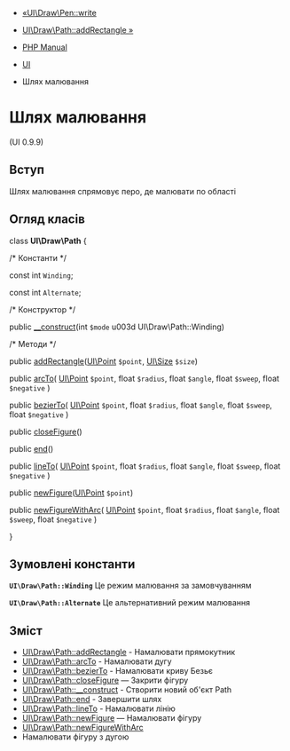 - [«UI\Draw\Pen::write](ui-draw-pen.write.md)
- [UI\Draw\Path::addRectangle »](ui-draw-path.addrectangle.md)

- [PHP Manual](index.md)
- [UI](book.ui.md)
- Шлях малювання

# Шлях малювання

(UI 0.9.9)

## Вступ

Шлях малювання спрямовує перо, де малювати по області

## Огляд класів

class **UI\Draw\Path** {

/\* Константи \*/

const int `Winding`;

const int `Alternate`;

/\* Конструктор \*/

public [\_\_construct](ui-draw-path.construct.md)(int `$mode` u003d
UI\Draw\Path::Winding)

/\* Методи \*/

public
[addRectangle](ui-draw-path.addrectangle.md)([UI\Point](class.ui-point.md)
`$point`, [UI\Size](class.ui-size.md) `$size`)

public [arcTo](ui-draw-path.arcto.md)(
[UI\Point](class.ui-point.md) `$point`,
float `$radius`,
float `$angle`,
float `$sweep`,
float `$negative`
)

public [bezierTo](ui-draw-path.bezierto.md)(
[UI\Point](class.ui-point.md) `$point`,
float `$radius`,
float `$angle`,
float `$sweep`,
float `$negative`
)

public [closeFigure](ui-draw-path.closefigure.md)()

public [end](ui-draw-path.end.md)()

public [lineTo](ui-draw-path.lineto.md)(
[UI\Point](class.ui-point.md) `$point`,
float `$radius`,
float `$angle`,
float `$sweep`,
float `$negative`
)

public
[newFigure](ui-draw-path.newfigure.md)([UI\Point](class.ui-point.md)
`$point`)

public [newFigureWithArc](ui-draw-path.newfigurewitharc.md)(
[UI\Point](class.ui-point.md) `$point`,
float `$radius`,
float `$angle`,
float `$sweep`,
float `$negative`
)

}

## Зумовлені константи

**`UI\Draw\Path::Winding`**
Це режим малювання за замовчуванням

**`UI\Draw\Path::Alternate`**
Це альтернативний режим малювання

## Зміст

- [UI\Draw\Path::addRectangle](ui-draw-path.addrectangle.md) -
Намалювати прямокутник
- [UI\Draw\Path::arcTo](ui-draw-path.arcto.md) - Намалювати дугу
- [UI\Draw\Path::bezierTo](ui-draw-path.bezierto.md) - Намалювати
криву Безьє
- [UI\Draw\Path::closeFigure](ui-draw-path.closefigure.md) — Закрити
фігуру
- [UI\Draw\Path::\_\_construct](ui-draw-path.construct.md) - Створити
новий об'єкт Path
- [UI\Draw\Path::end](ui-draw-path.end.md) - Завершити шлях
- [UI\Draw\Path::lineTo](ui-draw-path.lineto.md) - Намалювати лінію
- [UI\Draw\Path::newFigure](ui-draw-path.newfigure.md) — Намалювати
фігуру
- [UI\Draw\Path::newFigureWithArc](ui-draw-path.newfigurewitharc.md)
- Намалювати фігуру з дугою
